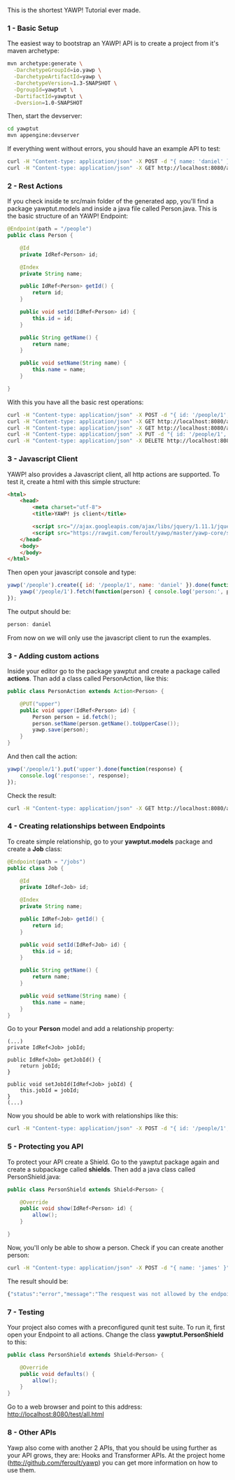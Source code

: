 This is the shortest YAWP! Tutorial ever made.

### 1 - Basic Setup

The easiest way to bootstrap an YAWP! API is to create a project from it's maven archetype:

```bash
mvn archetype:generate \
  -DarchetypeGroupId=io.yawp \
  -DarchetypeArtifactId=yawp \
  -DarchetypeVersion=1.3-SNAPSHOT \
  -DgroupId=yawptut \
  -DartifactId=yawptut \
  -Dversion=1.0-SNAPSHOT
```

Then, start the devserver:

```bash
cd yawptut
mvn appengine:devserver
```

If everything went without errors, you should have an example API to test:

```bash
curl -H "Content-type: application/json" -X POST -d "{ name: 'daniel' }"  http://localhost:8080/api/people ; echo
curl -H "Content-type: application/json" -X GET http://localhost:8080/api/people ; echo
```

### 2 - Rest Actions

If you check inside te src/main folder of the generated app, you'll find a package yawptut.models and inside a java file called Person.java. This is the basic structure of an YAWP! Endpoint:

```java
@Endpoint(path = "/people")
public class Person {

    @Id
    private IdRef<Person> id;

    @Index
    private String name;

    public IdRef<Person> getId() {
        return id;
    }

    public void setId(IdRef<Person> id) {
        this.id = id;
    }

    public String getName() {
        return name;
    }

    public void setName(String name) {
        this.name = name;
    }

}
```

With this you have all the basic rest operations:

```bash
curl -H "Content-type: application/json" -X POST -d "{ id: '/people/1', name: 'daniel' }"  http://localhost:8080/api/people ; echo
curl -H "Content-type: application/json" -X GET http://localhost:8080/api/people ; echo
curl -H "Content-type: application/json" -X GET http://localhost:8080/api/people/1 ; echo
curl -H "Content-type: application/json" -X PUT -d "{ id: '/people/1', name: 'chnaged daniel' }"  http://localhost:8080/api/people/1 ; echo
curl -H "Content-type: application/json" -X DELETE http://localhost:8080/api/people/1 ; echo
```

### 3 - Javascript Client

YAWP! also provides a Javascript client, all http actions are supported. To test it, create a html with this simple structure:

```html
<html>
    <head>
        <meta charset="utf-8">
        <title>YAWP! js client</title>

        <script src="//ajax.googleapis.com/ajax/libs/jquery/1.11.1/jquery.min.js"></script>
        <script src="https://rawgit.com/feroult/yawp/master/yawp-core/src/main/js/yawp.js"></script>
    </head>
    <body>
    </body>
</html>
```

Then open your javascript console and type:

```javascript
yawp('/people').create({ id: '/people/1', name: 'daniel' }).done(function() {
    yawp('/people/1').fetch(function(person) { console.log('person:', person.name); });
});
```

The output should be:

```javascript
person: daniel
```

From now on we will only use the javascript client to run the examples.

### 3 - Adding custom actions

Inside your editor go to the package yawptut and create a package called **actions**. Than add a class called PersonAction, like this:

```java
public class PersonAction extends Action<Person> {

    @PUT("upper")
    public void upper(IdRef<Person> id) {
        Person person = id.fetch();
        person.setName(person.getName().toUpperCase());
        yawp.save(person);
    }
}
```

And then call the action:

```javascript
yawp('/people/1').put('upper').done(function(response) {
    console.log('response:', response);
});
```

Check the result:

```bash
curl -H "Content-type: application/json" -X GET http://localhost:8080/api/people/1 ; echo
```

### 4 - Creating relationships between Endpoints

To create simple relationship, go to your **yawptut.models** package and create a **Job** class:

```java
@Endpoint(path = "/jobs")
public class Job {

    @Id
    private IdRef<Job> id;

    @Index
    private String name;

    public IdRef<Job> getId() {
        return id;
    }

    public void setId(IdRef<Job> id) {
        this.id = id;
    }

    public String getName() {
        return name;
    }

    public void setName(String name) {
        this.name = name;
    }
}
```

Go to your **Person** model and add a relationship property:

```
(...)
private IdRef<Job> jobId;

public IdRef<Job> getJobId() {
    return jobId;
}

public void setJobId(IdRef<Job> jobId) {
    this.jobId = jobId;
}
(...)
```

Now you should be able to work with relationships like this:

```bash
curl -H "Content-type: application/json" -X POST -d "{ id: '/people/1', name: 'daniel' }"  http://localhost:8080/api/jobs ; echo
```

### 5 - Protecting you API

To protect your API create a Shield. Go to the yawptut package again and create a subpackage called **shields**. Then add a java class called PersonShield.java:

```java
public class PersonShield extends Shield<Person> {

    @Override
    public void show(IdRef<Person> id) {
        allow();
    }

}
```

Now, you'll only be able to show a person. Check if you can create another person:

```bash
curl -H "Content-type: application/json" -X POST -d "{ name: 'james' }"  http://localhost:8080/api/people ; echo
```

The result should be:

```javascript
{"status":"error","message":"The resquest was not allowed by the endpoint shield yawptut.shields.PersonShield"}
```



### 7 - Testing

Your project also comes with a preconfigured qunit test suite. To run it, first open your Endpoint to all actions. Change the class **yawptut.PersonShield** to this:


```java
public class PersonShield extends Shield<Person> {

    @Override
    public void defaults() {
        allow();
    }
}
```

Go to a web browser and point to this address: [http://localhost:8080/test/all.html](http://localhost:8080/test/all.html)


### 8 - Other APIs

Yawp also come with another 2 APIs, that you should be using further as your API grows, they are: Hooks and Transformer APIs. At the project home (http://github.com/feroult/yawp) you can get more information on how to use them.
